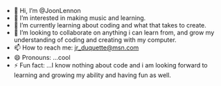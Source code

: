 - 👋 Hi, I’m @JoonLennon
- 👀 I’m interested in making music and learning.
- 🌱 I’m currently learning about coding and what that takes to create.
- 💞️ I’m looking to collaborate on anything i can learn from, and grow my understanding of coding and creating with my computer.
- 📫 How to reach me: jr_duquette@msn.com
- 😄 Pronouns: ...cool
- ⚡ Fun fact: ...I know nothing about code and i am looking forward to learning and growing my ability and having fun as well.

<!---
JoonLennon/JoonLennon is a ✨ special ✨ repository because its `README.md` (this file) appears on your GitHub profile.
You can click the Preview link to take a look at your changes.
--->
